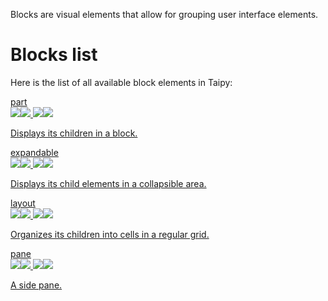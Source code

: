 Blocks are visual elements that allow for grouping user interface elements.

# Blocks list

Here is the list of all available block elements in Taipy:

<div class="tp-ve-cards">
<a class="tp-ve-card" href="../part/">
<div>part</div>
<img class="tp-ve-l" src="../part-l.png"/><img class="tp-ve-lh" src="../part-lh.png"/>
<img class="tp-ve-d" src="../part-d.png"/><img class="tp-ve-dh" src="../part-dh.png"/>
<p>Displays its children in a block.</p>
</a>
<a class="tp-ve-card" href="../expandable/">
<div>expandable</div>
<img class="tp-ve-l" src="../expandable-l.png"/><img class="tp-ve-lh" src="../expandable-lh.png"/>
<img class="tp-ve-d" src="../expandable-d.png"/><img class="tp-ve-dh" src="../expandable-dh.png"/>
<p>Displays its child elements in a collapsible area.</p>
</a>
<a class="tp-ve-card" href="">
<div>layout</div>
<img class="tp-ve-l" src="../layout-l.png"/><img class="tp-ve-lh" src="../layout-lh.png"/>
<img class="tp-ve-d" src="../layout-d.png"/><img class="tp-ve-dh" src="../layout-dh.png"/>
<p>Organizes its children into cells in a regular grid.</p>
</a>
<a class="tp-ve-card" href="../pane/">
<div>pane</div>
<img class="tp-ve-l" src="../pane-l.png"/><img class="tp-ve-lh" src="../pane-lh.png"/>
<img class="tp-ve-d" src="../pane-d.png"/><img class="tp-ve-dh" src="../pane-dh.png"/>
<p>A side pane.</p>
</a>
</div>


